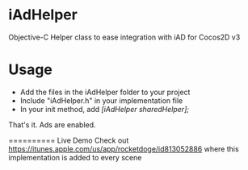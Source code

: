 iAdHelper
=========

Objective-C Helper class to ease integration with iAD for Cocos2D v3 


Usage
=========
* Add the files in the iAdHelper folder to your project
* Include "iAdHelper.h" in your implementation file
* In your init method, add *[iAdHelper sharedHelper];*

That's it. Ads are enabled.

==========
Live Demo
Check out https://itunes.apple.com/us/app/rocketdoge/id813052886 where this implementation is added to every scene
